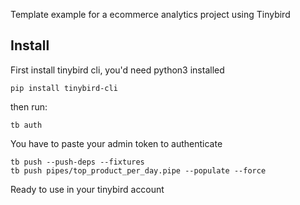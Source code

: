 

Template example for a ecommerce analytics project using Tinybird

## Install

First install tinybird cli, you'd need python3 installed

```
pip install tinybird-cli
```

then run:

```
tb auth
``` 

You have to paste your admin token to authenticate

```
tb push --push-deps --fixtures
tb push pipes/top_product_per_day.pipe --populate --force
```

Ready to use in your tinybird account
